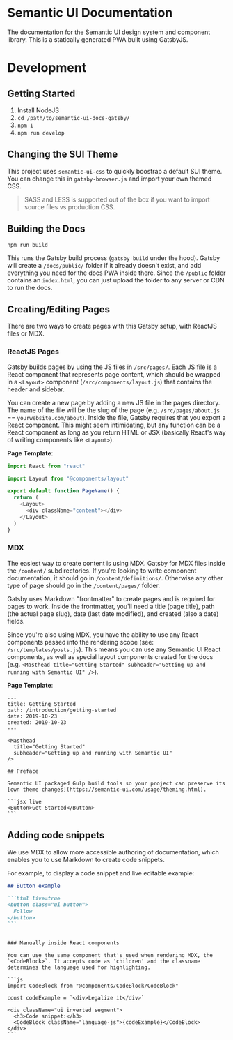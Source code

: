 # Semantic UI Documentation

The documentation for the Semantic UI design system and component library. This is a statically generated PWA built using GatsbyJS.

# Development

## Getting Started

1. Install NodeJS
1. `cd /path/to/semantic-ui-docs-gatsby/`
1. `npm i`
1. `npm run develop`

## Changing the SUI Theme

This project uses `semantic-ui-css` to quickly boostrap a default SUI theme. You can change this in `gatsby-browser.js` and import your own themed CSS.

> SASS and LESS is supported out of the box if you want to import source files vs production CSS.

## Building the Docs

`npm run build`

This runs the Gatsby build process (`gatsby build` under the hood). Gatsby will create a `/docs/public/` folder if it already doesn't exist, and add everything you need for the docs PWA inside there. Since the `/public` folder contains an `index.html`, you can just upload the folder to any server or CDN to run the docs.

## Creating/Editing Pages

There are two ways to create pages with this Gatsby setup, with ReactJS files or MDX.

### ReactJS Pages

Gatsby builds pages by using the JS files in `/src/pages/`. Each JS file is a React component that represents page content, which should be wrapped in a `<Layout>` component (`/src/components/layout.js`) that contains the header and sidebar.

You can create a new page by adding a new JS file in the pages directory. The name of the file will be the slug of the page (e.g. `/src/pages/about.js` == `yourwebsite.com/about`). Inside the file, Gatsby requires that you export a React component. This might seem intimidating, but any function can be a React component as long as you return HTML or JSX (basically React's way of writing components like `<Layout>`).

**Page Template**:

```js
import React from "react"

import Layout from "@components/layout"

export default function PageName() {
  return (
    <Layout>
      <div className="content"></div>
    </Layout>
  )
}
```

### MDX

The easiest way to create content is using MDX. Gatsby for MDX files inside the `/content/` subdirectories. If you're looking to write component documentation, it should go in `/content/definitions/`. Otherwise any other type of page should go in the `/content/pages/` folder.

Gatsby uses Markdown "frontmatter" to create pages and is required for pages to work. Inside the frontmatter, you'll need a title (page title), path (the actual page slug), date (last date modified), and created (also a date) fields.

Since you're also using MDX, you have the ability to use any React components passed into the rendering scope (see: `/src/templates/posts.js`). This means you can use any Semantic UI React components, as well as special layout components created for the docs (e.g. `<Masthead title="Getting Started" subheader="Getting up and running with Semantic UI" />`).

**Page Template**:

````mdx
---
title: Getting Started
path: /introduction/getting-started
date: 2019-10-23
created: 2019-10-23
---

<Masthead
  title="Getting Started"
  subheader="Getting up and running with Semantic UI"
/>

## Preface

Semantic UI packaged Gulp build tools so your project can preserve its [own theme changes](https://semantic-ui.com/usage/theming.html).

```jsx live
<Button>Get Started</Button>
```
````

## Adding code snippets

We use MDX to allow more accessible authoring of documentation, which enables you to use Markdown to create code snippets.

For example, to display a code snippet and live editable example:

````md
## Button example

```html live=true
<button class="ui button">
  Follow
</button>
```
````

````

### Manually inside React components

You can use the same component that's used when rendering MDX, the `<CodeBlock>`. It accepts code as 'children' and the classname determines the language used for highlighting.

```js
import CodeBlock from "@components/CodeBlock/CodeBlock"

const codeExample = `<div>Legalize it</div>`

<div className="ui inverted segment">
  <h3>Code snippet:</h3>
  <CodeBlock className="language-js">{codeExample}</CodeBlock>
</div>
```
````
